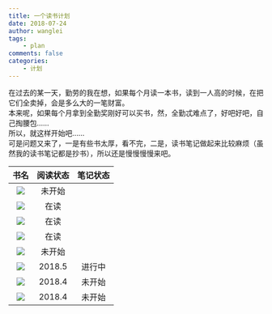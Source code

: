 ```yaml
---
title: 一个读书计划
date: 2018-07-24
author: wanglei
tags:
    - plan
comments: false
categories: 
    - 计划
---
```


在过去的某一天，勤劳的我在想，如果每个月读一本书，读到一人高的时候，在把它们全卖掉，会是多么大的一笔财富。  
本来呢，如果每个月拿到全勤奖刚好可以买书，然，全勤忒难点了，好吧好吧，自己掏腰包……   
所以，就这样开始吧……   
可是问题又来了，一是有些书太厚，看不完，二是，读书笔记做起来比较麻烦（虽然我的读书笔记都是抄书），所以还是慢慢慢慢来吧。  

|书名 | 阅读状态|笔记状态|
| :-:|:-:|:-:|
|![](https://ws3.sinaimg.cn/large/006tNc79gy1ftldsc8r7bj309q09qn04.jpg)|未开始
|![](https://ws4.sinaimg.cn/large/006tNc79gy1ftldszmjgfj309q09q0uk.jpg)|在读
|![](https://ws4.sinaimg.cn/large/006tNc79gy1ftldtiyc4pj309q09qjw0.jpg)|在读
|![](https://ws2.sinaimg.cn/large/006tNc79gy1ftldtxp6g1j309q09q40g.jpg)|在读
|![](https://ws1.sinaimg.cn/large/006tNc79gy1ftldv6drw1j309q09qq4y.jpg)|未开始
|![](https://ws4.sinaimg.cn/large/006tNc79gy1ftldvzzuxej309q09qdjp.jpg)|2018.5|进行中|
|![](https://ws2.sinaimg.cn/large/006tNc79gy1ftlclz52c9j309q09qdjr.jpg)|2018.4|未开始|
|![](https://ws4.sinaimg.cn/large/006tNc79gy1ftldwuwwwfj309q09qjv7.jpg)|2018.4|未开始|
 